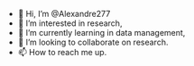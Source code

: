 - 👋 Hi, I’m @Alexandre277
- 👀 I’m interested in research,
- 🌱 I’m currently learning in data management,
- 💞️ I’m looking to collaborate on research.
- 📫 How to reach me up.

<!---
Alexandre277/Alexandre277 is a ✨ special ✨ repository because its `README.md` (this file) appears on your GitHub profile.
You can click the Preview link to take a look at your changes.
--->
